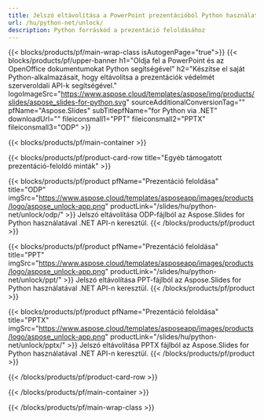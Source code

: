 ```yaml
---
title: Jelszó eltávolítása a PowerPoint prezentációból Python használatával
url: /hu/python-net/unlock/
description: Python forráskód a prezentáció feloldásához
---
```


{{< blocks/products/pf/main-wrap-class isAutogenPage="true">}}
{{< blocks/products/pf/upper-banner h1="Oldja fel a PowerPoint és az OpenOffice dokumentumokat Python segítségével" h2="Készítse el saját Python-alkalmazásait, hogy eltávolítsa a prezentációk védelmét szerveroldali API-k segítségével." logoImageSrc="https://www.aspose.cloud/templates/aspose/img/products/slides/aspose_slides-for-python.svg" sourceAdditionalConversionTag="" pfName="Aspose.Slides" subTitlepfName="for Python via .NET" downloadUrl="" fileiconsmall1="PPT" fileiconsmall2="PPTX" fileiconsmall3="ODP" >}}

{{< blocks/products/pf/main-container >}}

{{< blocks/products/pf/product-card-row title="Egyéb támogatott prezentáció-feloldó minták" >}}

{{< blocks/products/pf/product pfName="Prezentáció feloldása" title="ODP" imgSrc="https://www.aspose.cloud/templates/asposeapp/images/products/logo/aspose_unlock-app.png" productLink="/slides/hu/python-net/unlock/odp/" >}}
Jelszó eltávolítása ODP-fájlból az Aspose.Slides for Python használatával .NET API-n keresztül.
{{< /blocks/products/pf/product >}}

{{< blocks/products/pf/product pfName="Prezentáció feloldása" title="PPT" imgSrc="https://www.aspose.cloud/templates/asposeapp/images/products/logo/aspose_unlock-app.png" productLink="/slides/hu/python-net/unlock/ppt/" >}}
Jelszó eltávolítása PPT-fájlból az Aspose.Slides for Python használatával .NET API-n keresztül.
{{< /blocks/products/pf/product >}}

{{< blocks/products/pf/product pfName="Prezentáció feloldása" title="PPTX" imgSrc="https://www.aspose.cloud/templates/asposeapp/images/products/logo/aspose_unlock-app.png" productLink="/slides/hu/python-net/unlock/pptx/" >}}
Jelszó eltávolítása PPTX fájlból az Aspose.Slides for Python használatával .NET API-n keresztül.
{{< /blocks/products/pf/product >}}



{{< /blocks/products/pf/product-card-row >}}

{{< /blocks/products/pf/main-container >}}
    
{{< /blocks/products/pf/main-wrap-class >}}